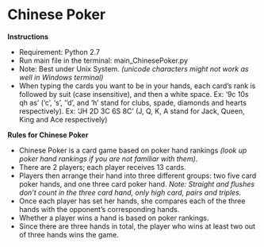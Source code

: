 # Chinese Poker

**Instructions**
- Requirement: Python 2.7
- Run main file in the terminal: main_ChinesePoker.py
- Note: Best under Unix System. 
*(unicode characters might not work as well in Windows terminal)*
- When typing the cards you want to be in your hands, each card’s rank is followed by suit (case insensitive), and then a white space.
Ex: ‘9c 10s qh as’ (‘c’, ‘s’, ‘’d’, and ‘h’ stand for clubs, spade, diamonds and hearts respectively).
Ex: ‘JH 2D 3C 6S 8C’ (J, Q, K, A stand for Jack, Queen, King and Ace respectively)

**Rules for Chinese Poker**

- Chinese Poker is a card game based on poker hand rankings *(look up poker hand rankings if you are not familiar with them)*. 
- There are 2 players; each player receives 13 cards.
- Players then arrange their hand into three different groups: two five card poker hands, and one three card poker hand.
*Note: Straight and flushes don’t count in the three card hand, only high card, pairs and triples.*
- Once each player has set her hands, she compares each of the three hands with the opponent’s corresponding hands.
- Whether a player wins a hand is based on poker rankings. 
- Since there are three hands in total, the player who wins at least two out of three hands wins the game.

